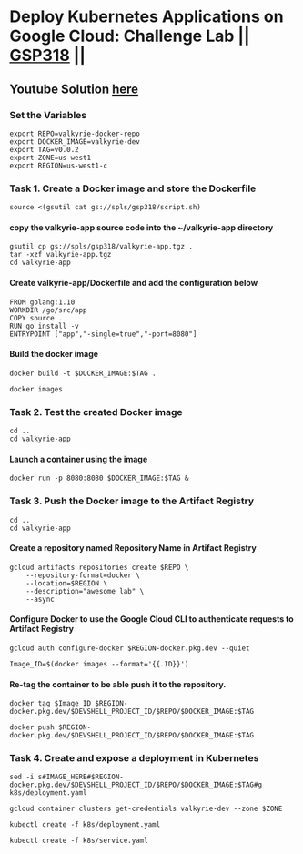 # Deploy Kubernetes Applications on Google Cloud: Challenge Lab || [GSP318](https://www.skills.google/focuses/10457?parent=catalog) ||

## Youtube Solution [here](https://youtu.be/11O5xdOb1es)

### Set the Variables 

```
export REPO=valkyrie-docker-repo
export DOCKER_IMAGE=valkyrie-dev
export TAG=v0.0.2
export ZONE=us-west1
export REGION=us-west1-c
```

### Task 1. Create a Docker image and store the Dockerfile ###
```
source <(gsutil cat gs://spls/gsp318/script.sh)
```
#### copy the valkyrie-app source code into the ~/valkyrie-app directory ####
```
gsutil cp gs://spls/gsp318/valkyrie-app.tgz .
tar -xzf valkyrie-app.tgz
cd valkyrie-app
```

#### Create valkyrie-app/Dockerfile and add the configuration below ####
```
FROM golang:1.10
WORKDIR /go/src/app
COPY source .
RUN go install -v
ENTRYPOINT ["app","-single=true","-port=8080"]

```
#### Build the docker image ####
```
docker build -t $DOCKER_IMAGE:$TAG .
```

```
docker images
```

### Task 2. Test the created Docker image ###
```
cd ..
cd valkyrie-app
```
#### Launch a container using the image ####
```
docker run -p 8080:8080 $DOCKER_IMAGE:$TAG &
```


### Task 3. Push the Docker image to the Artifact Registry ###
```
cd ..
cd valkyrie-app
```
#### Create a repository named Repository Name in Artifact Registry ####
```
gcloud artifacts repositories create $REPO \
    --repository-format=docker \
    --location=$REGION \
    --description="awesome lab" \
    --async 
```
#### Configure Docker to use the Google Cloud CLI to authenticate requests to Artifact Registry ####
```
gcloud auth configure-docker $REGION-docker.pkg.dev --quiet
```
```
Image_ID=$(docker images --format='{{.ID}}')
```
#### Re-tag the container to be able push it to the repository. ####
```
docker tag $Image_ID $REGION-docker.pkg.dev/$DEVSHELL_PROJECT_ID/$REPO/$DOCKER_IMAGE:$TAG
```
```
docker push $REGION-docker.pkg.dev/$DEVSHELL_PROJECT_ID/$REPO/$DOCKER_IMAGE:$TAG
```
### Task 4. Create and expose a deployment in Kubernetes ###
```
sed -i s#IMAGE_HERE#$REGION-docker.pkg.dev/$DEVSHELL_PROJECT_ID/$REPO/$DOCKER_IMAGE:$TAG#g k8s/deployment.yaml
```
```
gcloud container clusters get-credentials valkyrie-dev --zone $ZONE
```
```
kubectl create -f k8s/deployment.yaml
```
```
kubectl create -f k8s/service.yaml
```
